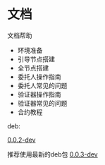 # 文档

文档帮助


- 环境准备
- 引导节点搭建
- 全节点搭建
- 委托人操作指南
- 委托人常见的问题
- 验证器操作指南
- 验证器常见的问题
- 合约教程

deb: 

[0.0.2-dev](https://github.com/HermitMatrixNetwork/HermitMatrixNetwork/releases/download/v0.0.2/hermitmatrixnetwork_0.0.2-dev_amd64.deb)


推荐使用最新的deb包
[0.0.3-dev](https://github.com/HermitMatrixNetwork/HermitMatrixNetwork/releases/download/v0.0.3/hermitmatrixnetwork_0.0.3-dev_amd64.deb)